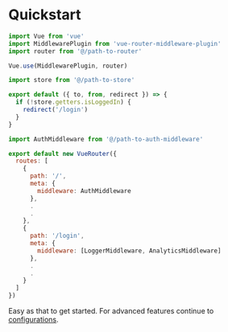 # Quickstart

```javascript
import Vue from 'vue'
import MiddlewarePlugin from 'vue-router-middleware-plugin'
import router from '@/path-to-router'

Vue.use(MiddlewarePlugin, router)
```

```javascript
import store from '@/path-to-store'

export default ({ to, from, redirect }) => {
  if (!store.getters.isLoggedIn) {
    redirect('/login')
  }
}
```

```javascript
import AuthMiddleware from '@/path-to-auth-middleware'

export default new VueRouter({
  routes: [
    {
      path: '/',
      meta: {
        middleware: AuthMiddleware
      },
      .
      .
    },
    {
      path: '/login',
      meta: {
        middleware: [LoggerMiddleware, AnalyticsMiddleware]
      },
      .
      .
    }
  ]
})
```

Easy as that to get started. For advanced features continue to [configurations](/configurations).
